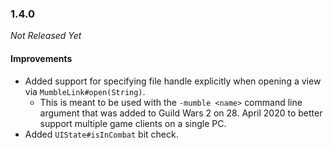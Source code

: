 ### 1.4.0

_Not Released Yet_

#### Improvements

- Added support for specifying file handle explicitly when opening a view via
  `MumbleLink#open(String)`.
    - This is meant to be used with the `-mumble <name>` command line argument
      that was added to Guild Wars 2 on 28. April 2020 to better support
      multiple game clients on a single PC.
- Added `UIState#isInCombat` bit check.